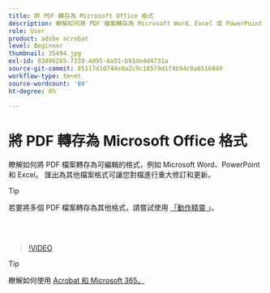 ```yaml
---
title: 將 PDF 轉存為 Microsoft Office 格式
description: 瞭解如何將 PDF 檔案轉存為 Microsoft Word、Excel 或 PowerPoint 等可編輯格式
role: User
product: adobe acrobat
level: Beginner
thumbnail: 35494.jpg
exl-id: 83896285-7339-4d95-8a51-b91de4d4731a
source-git-commit: 85117d10744e8a2c9c18579d1f4b94c0a6516040
workflow-type: tm+mt
source-wordcount: '84'
ht-degree: 0%

---
```


# 將 PDF 轉存為 Microsoft Office 格式

瞭解如何將 PDF 檔案轉存為可編輯的格式，例如 Microsoft Word、PowerPoint 和 Excel。 匯出為其他檔案格式可讓您對檔進行重大修訂和更新。

>[!TIP]
>
>若要將多個 PDF 檔案轉存為其他格式，請嘗試使用 [ 「動作精靈 ](../advanced-tasks/action.md) 」。

<br> 

>[!VIDEO](https://video.tv.adobe.com/v/35494?hidetitle=true)

>[!TIP]
>
>瞭解如何使用 [ Acrobat 和 Microsoft 365。 ](../integrate/integrate-overview.md)
